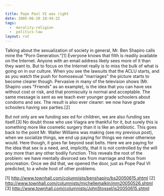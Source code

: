 ```yaml
---

title: Pope Paul VI was right
date: 2005-06-20 18:44:22
tags:
  -  morality-religion
  -  politics-law
layout: rut
---
```


<p>Talking about the sexualization of society in general, Mr. Ben Shapiro calls mine the "Porn Generation."[1] Everyone knows that filth is readily available on the Internet.  Anyone with an email address likely sees more of it than they want to.  But to focus on the Internet really is to miss the bulk of what is going on in our culture.  When you see the lawsuits that the ACLU starts, and as you watch the push for homosexual "marriages" the picture starts to become clearer though.  Pervasive in many of the television shows (Mr. Shapiro uses "Friends" as an example), is the idea that you can have sex without cost or risk, and that promiscuity is normal and acceptable.  The same message is sent as we teach ever younger grade schoolers about condoms and sex.  The result is also ever clearer: we now have grade schoolers having sex parties.[2]</p>

<p>But not only are we funding sex ed for children, we are also funding sex itself.[3] No doubt those who use Viagra are thankful for it, but surely this is something more like cosmetic surgery than it is like an antibiotic.  This goes back to the point Mr. Walter Williams was making (see my previous post), when we socialize things, we end up paying for things we never otherwise would.  Here though, it goes far beyond seat belts.  Here we are paying for the idea that sex is a need, and, implicitly, that it is not controlled by the will any more than any other bodily function.  This reveals the root of the problem: we have mentally divorced sex from marriage and thus from procreation.  Once we did that, we opened the door, just as Pope Paul VI predicted, to a whole host of other problems.</p>

[1] http://www.townhall.com/columnists/benshapiro/bs20050615.shtml 
[2] http://www.townhall.com/columnists/michellemalkin/mm20050526.shtml 
[3] http://www.townhall.com/columnists/JohnStossel/js20050615.shtml

